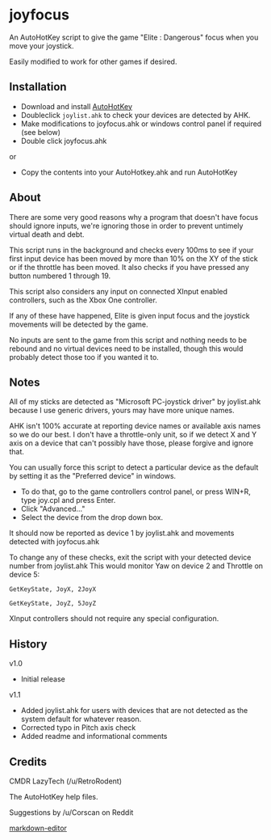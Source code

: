 # joyfocus

An AutoHotKey script to give the game "Elite : Dangerous" focus when you move your joystick.

Easily modified to work for other games if desired.

## Installation

+ Download and install [AutoHotKey](http://ahkscript.org)
+ Doubleclick `joylist.ahk` to check your devices are detected by AHK.
+ Make modifications to joyfocus.ahk or windows control panel if required (see below)
+ Double click joyfocus.ahk 

or

+ Copy the contents into your AutoHotkey.ahk and run AutoHotKey

## About

There are some very good reasons why a program that doesn't have focus should ignore inputs, we're ignoring those in order to prevent untimely virtual death and debt.

This script runs in the background and checks every 100ms to see if your first input device has been moved by more than 10% on the XY of the stick or if the throttle has been moved. It also checks if you have pressed any button numbered 1 through 19.

This script also considers any input on connected XInput enabled controllers, such as the Xbox One controller.

If any of these have happened, Elite is given input focus and the joystick movements will be detected by the game.

No inputs are sent to the game from this script and nothing needs to be rebound and no virtual devices need to be installed, though this would probably detect those too if you wanted it to.

## Notes

All of my sticks are detected as "Microsoft PC-joystick driver" by joylist.ahk because I use generic drivers, yours may have more unique names.

AHK isn't 100% accurate at reporting device names or available axis names so we do our best. 
I don't have a throttle-only unit, so if we detect X and Y axis on a device that can't possibly have those, please forgive and ignore that.

You can usually force this script to detect a particular device as the default by setting it as the "Preferred device" in windows.

+ To do that, go to the game controllers control panel, or press WIN+R, type joy.cpl and press Enter.
+ Click "Advanced..." 
+ Select the device from the drop down box.

It should now be reported as device 1 by joylist.ahk and movements detected with joyfocus.ahk

To change any of these checks, exit the script with your detected device number from joylist.ahk 
This would monitor Yaw on device 2 and Throttle on device 5:

`GetKeyState, JoyX, 2JoyX`

`GetKeyState, JoyZ, 5JoyZ`

XInput controllers should not require any special configuration.

## History

v1.0 
+ Initial release

v1.1 
+ Added joylist.ahk for users with devices that are not detected as the system default for whatever reason.
+ Corrected typo in Pitch axis check
+ Added readme and informational comments

## Credits

CMDR LazyTech (/u/RetroRodent)

The AutoHotKey help files.

Suggestions by /u/Corscan on Reddit

[markdown-editor](http://jbt.github.io/markdown-editor/)

